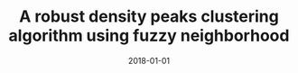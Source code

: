 ---
title: "A robust density peaks clustering algorithm using fuzzy neighborhood"
collection: publications
permalink: /publication/paper-5_2018-01-01
date: 2018-01-01
venue: 'International Journal of Machine Learning and Cybernetics'
link: 'https://link.springer.com/article/10.1007/s13042-017-0636-1'
paperurl: '/files/paper-5_2018-01-01/paper.pdf'
code: '/files/paper-5_2018-01-01/cite.bib'
citation: 'Mingjing Du, Shifei Ding, Yu Xue. &quot;A robust density peaks clustering algorithm using fuzzy neighborhood.&quot; <i>International Journal of Machine Learning and Cybernetics</i>, 2018, 9(7): 1131-1140.'
---